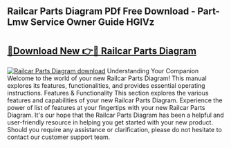 ## Railcar Parts Diagram PDf Free Download - Part-Lmw Service Owner Guide HGlVz

# <h2><a href="http://dfp3grz.blite.top/?on=Railcar+Parts+Diagram">🔗Download New 👉🔴 Railcar Parts Diagram</a></h2>

[![Railcar Parts Diagram download](https://i.imgur.com/lujVjoI.png)](http://dfp3grz.blite.top/?on=Railcar+Parts+Diagram)
Understanding Your Companion Welcome to the world of your new Railcar Parts Diagram! This manual explores its features, functionalities, and provides essential operating instructions. Features & Functionality This section explores the various features and capabilities of your new Railcar Parts Diagram. Experience the power of list of features at your fingertips with your new Railcar Parts Diagram. It's our hope that the Railcar Parts Diagram has been a helpful and user-friendly resource in helping you get started with your new product. Should you require any assistance or clarification, please do not hesitate to contact our customer support team.
